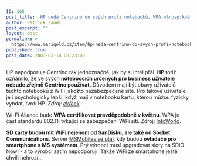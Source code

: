 ```yaml
---
ID: 165
post_title: 'HP nedá Centrino do svých profi notebooků, WPA v&nbsp;květnu, SD s&nbsp;WiFi'
author: Patrick Zandl
post_excerpt: ""
layout: post
permalink: >
  https://www.marigold.cz/item/hp-neda-centrino-do-svych-profi-notebooku-wpa-v-kvetnu-sd-s-wifi
published: true
post_date: 2003-03-14 08:23:00
---
```

<P>HP nepodporuje Centrino tak jednoznačně, jak by si Intel přál. <STRONG>HP</STRONG> totiž oznámilo, že ve svých <STRONG>noteboocích určených pro business uživatele nebude zřejmě Centrino používat.</STRONG> Důvodem mají být obavy uživatelů těchto notebooků z WiFi jakožto nezabezpečené sítě. Pro takové uživatele je i psychologicky lepší, když mají v notebooku kartu, kterou můžou fyzicky vyndat, tvrdí HP. <EM>Zdroj: </EM><A href="http://www.eweek.com/article2/0,3959,924974,00.asp" target=_blank><EM>eWeek</EM></A>.</P>
<P>Wi-Fi Aliance bude <STRONG>WPA certifikovat pravděpodobně v květnu</STRONG>. WPA je část standardu 802.11i týkající se zabezpečení WiFi sítí. Zdroj: <A href="http://www.infoworld.com/article/03/03/12/HNwifisecurity_1.html" target=_blank>InfoWorld</A>.</P>
<P><STRONG>SD karty budou mít WiFi nejenom od SanDisku, ale také od Socket Communications</STRONG>. Server <A href="http://msmobiles.com/news.php/434.html" target=_blank>MSMobiles se ptal</A>, kdy budou <STRONG>ovladače pro smartphone s MS systémem</STRONG>. Prý výrobci musí upgradovat sloty na SDIO Now! - a to výrobci zatím nepodporují. Takže WiFi ze smartphone ještě chvíli nehrozí...</P>